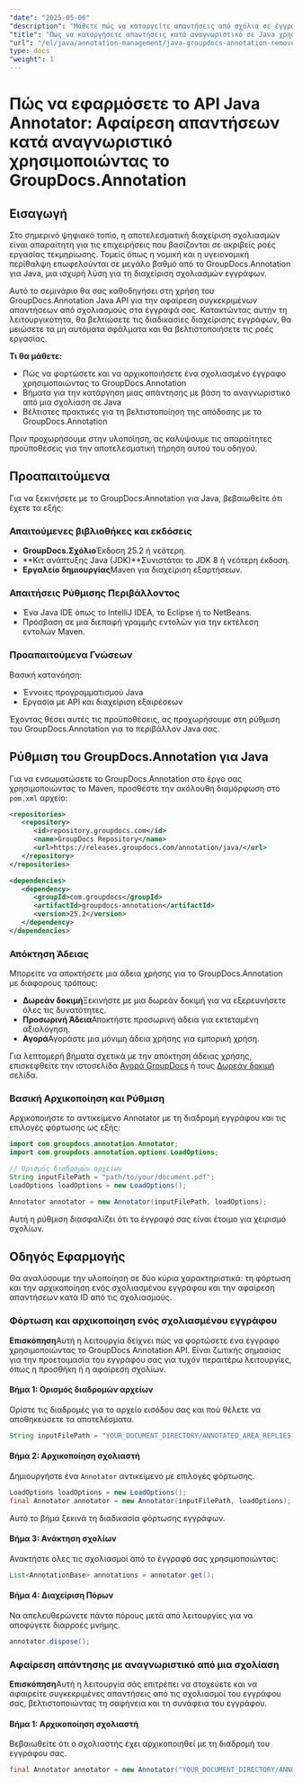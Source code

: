 ```yaml
---
"date": "2025-05-06"
"description": "Μάθετε πώς να καταργείτε απαντήσεις από σχόλια σε έγγραφα χρησιμοποιώντας το GroupDocs.Annotation για Java API. Βελτιώστε τη διαχείριση εγγράφων σας με αυτόν τον οδηγό βήμα προς βήμα."
"title": "Πώς να καταργήσετε απαντήσεις κατά αναγνωριστικό σε Java χρησιμοποιώντας το GroupDocs.Annotation API"
"url": "/el/java/annotation-management/java-groupdocs-annotation-remove-replies-by-id/"
type: docs
"weight": 1
---
```


# Πώς να εφαρμόσετε το API Java Annotator: Αφαίρεση απαντήσεων κατά αναγνωριστικό χρησιμοποιώντας το GroupDocs.Annotation

## Εισαγωγή

Στο σημερινό ψηφιακό τοπίο, η αποτελεσματική διαχείριση σχολιασμών είναι απαραίτητη για τις επιχειρήσεις που βασίζονται σε ακριβείς ροές εργασίας τεκμηρίωσης. Τομείς όπως η νομική και η υγειονομική περίθαλψη επωφελούνται σε μεγάλο βαθμό από το GroupDocs.Annotation για Java, μια ισχυρή λύση για τη διαχείριση σχολιασμών εγγράφων.

Αυτό το σεμινάριο θα σας καθοδηγήσει στη χρήση του GroupDocs.Annotation Java API για την αφαίρεση συγκεκριμένων απαντήσεων από σχολιασμούς στα έγγραφά σας. Κατακτώντας αυτήν τη λειτουργικότητα, θα βελτιώσετε τις διαδικασίες διαχείρισης εγγράφων, θα μειώσετε τα μη αυτόματα σφάλματα και θα βελτιστοποιήσετε τις ροές εργασίας.

**Τι θα μάθετε:**
- Πώς να φορτώσετε και να αρχικοποιήσετε ένα σχολιασμένο έγγραφο χρησιμοποιώντας το GroupDocs.Annotation
- Βήματα για την κατάργηση μιας απάντησης με βάση το αναγνωριστικό από μια σχολίαση σε Java
- Βέλτιστες πρακτικές για τη βελτιστοποίηση της απόδοσης με το GroupDocs.Annotation

Πριν προχωρήσουμε στην υλοποίηση, ας καλύψουμε τις απαραίτητες προϋποθέσεις για την αποτελεσματική τήρηση αυτού του οδηγού.

## Προαπαιτούμενα

Για να ξεκινήσετε με το GroupDocs.Annotation για Java, βεβαιωθείτε ότι έχετε τα εξής:

### Απαιτούμενες βιβλιοθήκες και εκδόσεις
- **GroupDocs.Σχόλιο**Έκδοση 25.2 ή νεότερη.
- **Κιτ ανάπτυξης Java (JDK)**Συνιστάται το JDK 8 ή νεότερη έκδοση.
- **Εργαλείο δημιουργίας**Maven για διαχείριση εξαρτήσεων.

### Απαιτήσεις Ρύθμισης Περιβάλλοντος
- Ένα Java IDE όπως το IntelliJ IDEA, το Eclipse ή το NetBeans.
- Πρόσβαση σε μια διεπαφή γραμμής εντολών για την εκτέλεση εντολών Maven.

### Προαπαιτούμενα Γνώσεων
Βασική κατανόηση:
- Έννοιες προγραμματισμού Java
- Εργασία με API και διαχείριση εξαιρέσεων

Έχοντας θέσει αυτές τις προϋποθέσεις, ας προχωρήσουμε στη ρύθμιση του GroupDocs.Annotation για το περιβάλλον Java σας.

## Ρύθμιση του GroupDocs.Annotation για Java

Για να ενσωματώσετε το GroupDocs.Annotation στο έργο σας χρησιμοποιώντας το Maven, προσθέστε την ακόλουθη διαμόρφωση στο `pom.xml` αρχείο:

```xml
<repositories>
   <repository>
      <id>repository.groupdocs.com</id>
      <name>GroupDocs Repository</name>
      <url>https://releases.groupdocs.com/annotation/java/</url>
   </repository>
</repositories>

<dependencies>
   <dependency>
      <groupId>com.groupdocs</groupId>
      <artifactId>groupdocs-annotation</artifactId>
      <version>25.2</version>
   </dependency>
</dependencies>
```

### Απόκτηση Άδειας
Μπορείτε να αποκτήσετε μια άδεια χρήσης για το GroupDocs.Annotation με διάφορους τρόπους:
- **Δωρεάν δοκιμή**Ξεκινήστε με μια δωρεάν δοκιμή για να εξερευνήσετε όλες τις δυνατότητες.
- **Προσωρινή Άδεια**Αποκτήστε προσωρινή άδεια για εκτεταμένη αξιολόγηση.
- **Αγορά**Αγοράστε μια μόνιμη άδεια χρήσης για εμπορική χρήση.

Για λεπτομερή βήματα σχετικά με την απόκτηση άδειας χρήσης, επισκεφθείτε την ιστοσελίδα [Αγορά GroupDocs](https://purchase.groupdocs.com/buy) ή τους [Δωρεάν δοκιμή](https://releases.groupdocs.com/annotation/java/) σελίδα.

### Βασική Αρχικοποίηση και Ρύθμιση
Αρχικοποιήστε το αντικείμενο Annotator με τη διαδρομή εγγράφου και τις επιλογές φόρτωσης ως εξής:

```java
import com.groupdocs.annotation.Annotator;
import com.groupdocs.annotation.options.LoadOptions;

// Ορισμός διαδρομών αρχείων
String inputFilePath = "path/to/your/document.pdf";
LoadOptions loadOptions = new LoadOptions();

Annotator annotator = new Annotator(inputFilePath, loadOptions);
```

Αυτή η ρύθμιση διασφαλίζει ότι το έγγραφό σας είναι έτοιμο για χειρισμό σχολίων.

## Οδηγός Εφαρμογής

Θα αναλύσουμε την υλοποίηση σε δύο κύρια χαρακτηριστικά: τη φόρτωση και την αρχικοποίηση ενός σχολιασμένου εγγράφου και την αφαίρεση απαντήσεων κατά ID από τις σχολιασμούς.

### Φόρτωση και αρχικοποίηση ενός σχολιασμένου εγγράφου

**Επισκόπηση**Αυτή η λειτουργία δείχνει πώς να φορτώσετε ένα έγγραφο χρησιμοποιώντας το GroupDocs Annotation API. Είναι ζωτικής σημασίας για την προετοιμασία του εγγράφου σας για τυχόν περαιτέρω λειτουργίες, όπως η προσθήκη ή η αφαίρεση σχολίων.

#### Βήμα 1: Ορισμός διαδρομών αρχείων
Ορίστε τις διαδρομές για το αρχείο εισόδου σας και πού θέλετε να αποθηκεύσετε τα αποτελέσματα.
```java
String inputFilePath = "YOUR_DOCUMENT_DIRECTORY/ANNOTATED_AREA_REPLIES_5";
```

#### Βήμα 2: Αρχικοποίηση σχολιαστή
Δημιουργήστε ένα `Annotator` αντικείμενο με επιλογές φόρτωσης.
```java
LoadOptions loadOptions = new LoadOptions();
final Annotator annotator = new Annotator(inputFilePath, loadOptions);
```
Αυτό το βήμα ξεκινά τη διαδικασία φόρτωσης εγγράφων.

#### Βήμα 3: Ανάκτηση σχολίων
Ανακτήστε όλες τις σχολιασμοί από το έγγραφό σας χρησιμοποιώντας:
```java
List<AnnotationBase> annotations = annotator.get();
```

#### Βήμα 4: Διαχείριση Πόρων
Να απελευθερώνετε πάντα πόρους μετά από λειτουργίες για να αποφύγετε διαρροές μνήμης.
```java
annotator.dispose();
```

### Αφαίρεση απάντησης με αναγνωριστικό από μια σχολίαση

**Επισκόπηση**Αυτή η λειτουργία σάς επιτρέπει να στοχεύετε και να αφαιρείτε συγκεκριμένες απαντήσεις από τις σχολιασμοί του εγγράφου σας, βελτιστοποιώντας τη σαφήνεια και τη συνάφεια του εγγράφου.

#### Βήμα 1: Αρχικοποίηση σχολιαστή
Βεβαιωθείτε ότι ο σχολιαστής έχει αρχικοποιηθεί με τη διαδρομή του εγγράφου σας.
```java
final Annotator annotator = new Annotator("YOUR_DOCUMENT_DIRECTORY/ANNOTATED_AREA_REPLIES_5